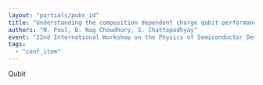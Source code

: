 ```yaml
---
layout: "partials/pubs_id"
title: "Understanding the composition dependent charge qubit performance of a dual-gate AlxGa1-xAs nanowire FET"
authors: "N. Paul, B. Nag Chowdhury, S. Chattopadhyay"
event: "22nd International Workshop on the Physics of Semiconductor Devices, 13th - 17th December, 2023"
tags:
  - "conf_item"
---
```

Qubit